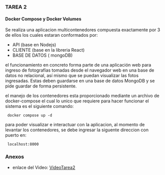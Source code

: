 ### TAREA 2
#### Docker Compose y Docker Volumes

Se realiza una aplicacion multicontenedores compuesta exactamente por 3 de ellos los cuales estaran conformados por:

* API (base en Nodejs)
* CLIENTE (base en la libreria React)
* BASE DE DATOS ( mongoDB)

el funcionamiento en concreto forma parte de una aplicación web para ingreso de fotografías tomadas desde el navegador web en una base de datos no relacional, así mismo que se puedan visualizar las fotos ingresadas. Estas deben guardarse en una base de datos MongoDB y se pide guardar de forma persistente.

el manejo de los contenedores esta proporcionado mediante un archivo de docker-compose el cual lo unico que requiere para hacer funcionar el sistema es el siguiente comando:

```
 docker compose up -d

```

para poder visualizar e interactuar con la aplicacion, al momento de levantar los contenedores, se debe ingresar la siguente direccion con puerto en: 

```
 localhost:8000
```

### Anexos

* enlace del Video:
[VideoTarea2](https://drive.google.com/file/d/1HJ4CJxYH8t_3Up6_IBh1A_JBWdnRFkI0/view?usp=sharing)